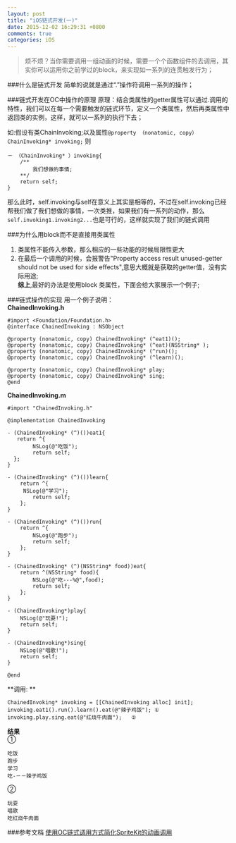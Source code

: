 ```yaml
---
layout: post
title: "iOS链式开发(一)"
date: 2015-12-02 16:29:31 +0800
comments: true
categories: iOS
---
```


> 烦不烦？当你需要调用一组动画的时候，需要一个个函数组件的去调用，其实你可以运用你之前学过的block，来实现如一系列的连贯触发行为；

###什么是链式开发
简单的说就是通过“.”操作符调用一系列的操作；
<!--more-->

###链式开发在OC中操作的原理
原理：结合类属性的getter属性可以通过.调用的特性，我们可以在每一个需要触发的链式环节，定义一个类属性，然后再类属性中返回类的实例，这样，就可以一系列的执行下去；

如:假设有类ChainInvoking;以及属性`@property （nonatomic, copy）ChainInvoking* invoking;`
则  

	－ （ChainInvoking* ）invoking{
		/**
			我们想做的事情;
		**/
		return self;
	}
	
那么此时，self.invoking与self在意义上其实是相等的，不过在self.invoking已经帮我们做了我们想做的事情，一次类推，如果我们有一系列的动作，那么`self.invoking1.invoking2...`也是可行的，这样就实现了我们的链式调用

###为什么用block而不是直接用类属性
1. 类属性不能传入参数，那么相应的一些功能的时候局限性更大
2. 在最后一个调用的时候，会报警告"Property access result unused-getter should not be used for side effects",意思大概就是获取的getter值，没有实际用途;  
**综上**,最好的办法是使用block 类属性，下面会给大家展示一个例子;

###链式操作的实现
用一个例子说明：   
**ChainedInvoking.h** 
	
	#import <Foundation/Foundation.h>
	@interface ChainedInvoking : NSObject

	@property (nonatomic, copy) ChainedInvoking* (^eat1)();
	@property (nonatomic, copy) ChainedInvoking* (^eat)(NSString* );
	@property (nonatomic, copy) ChainedInvoking* (^run)();
	@property (nonatomic, copy) ChainedInvoking* (^learn)();

	@property (nonatomic, copy) ChainedInvoking* play;
	@property (nonatomic, copy) ChainedInvoking* sing;
	@end

**ChainedInvoking.m**

	#import "ChainedInvoking.h"
	
	@implementation ChainedInvoking

	- (ChainedInvoking* (^)())eat1{  
       return ^{
    	    NSLog(@"吃饭");
    	    return self;
	  };
	}

	- (ChainedInvoking* (^)())learn{
    	return ^{
       	 NSLog(@"学习");
        	return self;
    	};
	}	

	- (ChainedInvoking* (^)())run{
    	return ^{
        	NSLog(@"跑步");
	        return self;
    	};
	}

	- (ChainedInvoking* (^)(NSString* food))eat{
    	return ^(NSString* food){
        	NSLog(@"吃---%@",food);
	        return self;
    	};
	}

	- (ChainedInvoking*)play{
    	NSLog(@"玩耍!");
	    return self;
	}

	- (ChainedInvoking*)sing{
    	NSLog(@"唱歌!");
	    return self;
	}		

	@end
	
**调用:	**
	
	ChainedInvoking* invoking = [[ChainedInvoking alloc] init];
	invoking.eat1().run().learn().eat(@"辣子鸡饭"); ①
	invoking.play.sing.eat(@"红烧牛肉面");	②
	
**结果**  
①
	
	吃饭
	跑步
	学习
	吃-－－辣子鸡饭
②
	
	玩耍
	唱歌
	吃红烧牛肉面
	

###参考文档
[使用OC链式调用方式简化SpriteKit的动画调用](http://www.cocoachina.com/ios/20151123/14317.html)



